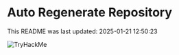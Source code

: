 # Auto Regenerate Repository

This README was last updated: 2025-01-21 12:50:23

 ![TryHackMe](https://tryhackme.com/badge/533634)